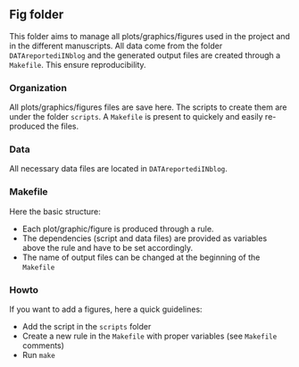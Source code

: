 ## Fig folder

This folder aims to manage all plots/graphics/figures used in the project and in the different manuscripts.
All data come from the folder `DATAreportediINblog` and the generated output files are created through a `Makefile`.
This ensure reproducibility.

### Organization

All plots/graphics/figures files are save here. The scripts to create them are under the folder `scripts`.
A `Makefile` is present to quickely and easily re-produced the files.

### Data

All necessary data files are located in `DATAreportediINblog`.

### Makefile

Here the basic structure:
* Each plot/graphic/figure is produced through a rule.
* The dependencies (script and data files) are provided as variables above the rule and have to be set accordingly.
* The name of output files can be changed at the beginning of the `Makefile`

### Howto

If you want to add a figures, here a quick guidelines:
* Add the script in the `scripts` folder
* Create a new rule in the `Makefile` with proper variables (see `Makefile` comments)
* Run `make`

